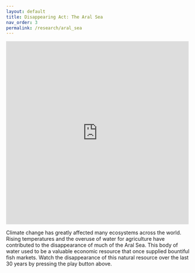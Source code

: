 ```yaml
---
layout: default
title: Disappearing Act: The Aral Sea
nav_order: 3
permalink: /research/aral_sea
---
```


<iframe width="500" height="500" src="https://earthengine.google.com/iframes/timelapse_player_embed.html#v=44.99729,59.79043,5.507,latLng&t=2.71&ps=50&bt=19840101&et=20181231&startDwell=0&endDwell=0" frameborder="0" allowfullscreen></iframe>

Climate change has greatly affected many ecosystems across the world. Rising temperatures and the overuse of water for agriculture have contributed to the disappearance of much of the Aral Sea. This body of water used to be a valuable economic resource that once supplied bountiful fish markets. Watch the disappearance of this natural resource over the last 30 years by pressing the play button above.
